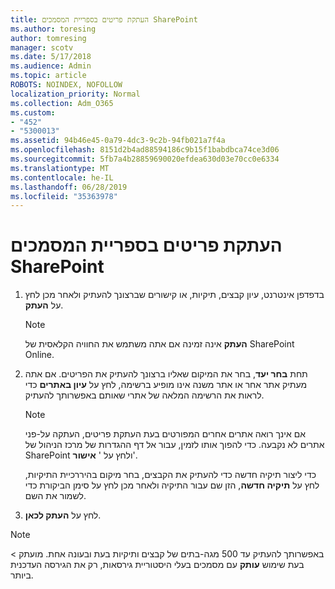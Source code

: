 ```yaml
---
title: העתקת פריטים בספריית המסמכים SharePoint
ms.author: toresing
author: tomresing
manager: scotv
ms.date: 5/17/2018
ms.audience: Admin
ms.topic: article
ROBOTS: NOINDEX, NOFOLLOW
localization_priority: Normal
ms.collection: Adm_O365
ms.custom:
- "452"
- "5300013"
ms.assetid: 94b46e45-0a79-4dc3-9c2b-94fb021a7f4a
ms.openlocfilehash: 8151d2b4ad88594186c9b15f1babdbca74ce3d06
ms.sourcegitcommit: 5fb7a4b28859690020efdea630d03e70cc0e6334
ms.translationtype: MT
ms.contentlocale: he-IL
ms.lasthandoff: 06/28/2019
ms.locfileid: "35363978"
---
```

# <a name="copy-items-in-a-sharepoint-document-library"></a>העתקת פריטים בספריית המסמכים SharePoint

1. בדפדפן אינטרנט, עיון קבצים, תיקיות, או קישורים שברצונך להעתיק ולאחר מכן לחץ על **העתק**.

    > [!NOTE]
    > **העתק** אינה זמינה אם אתה משתמש את החוויה הקלאסית של SharePoint Online.
  
2. תחת **בחר יעד**, בחר את המיקום שאליו ברצונך להעתיק את הפריטים. אם אתה מעתיק אתר אחר או אתר משנה אינו מופיע ברשימה, לחץ על **עיון באתרים** כדי לראות את הרשימה המלאה של אתרי שאותם באפשרותך להעתיק.

    > [!NOTE]
    > אם אינך רואה אתרים אחרים המפורטים בעת העתקת פריטים, העתקה על-פני אתרים לא נקבעה. כדי להפוך אותו לזמין, עבור אל דף ההגדרות של מרכז הניהול של SharePoint ולחץ על ' **אישור**'.
  
    כדי ליצור תיקיה חדשה כדי להעתיק את הקבצים, בחר מיקום בהיררכיית התיקיות, לחץ על **תיקיה חדשה**, הזן שם עבור התיקיה ולאחר מכן לחץ על סימן הביקורת כדי לשמור את השם.

3. לחץ על **העתק לכאן**.

> [!NOTE]
> באפשרותך להעתיק עד 500 מגה-בתים של קבצים ותיקיות בעת ובעונה אחת. מועתק > בעת שימוש **עותק** עם מסמכים בעלי היסטוריית גירסאות, רק את הגירסה העדכנית ביותר.
  